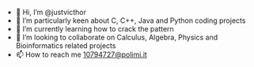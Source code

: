 - 👋 Hi, I’m @justvicthor
- 👀 I’m particularly keen about C, C++, Java and Python coding projects
- 🌱 I’m currently learning how to crack the pattern
- 💞️ I’m looking to collaborate on Calculus, Algebra, Physics and Bioinformatics related projects
- 📫 How to reach me 10794727@polimi.it

<!---
justvicthor/justvicthor is a ✨ special ✨ repository because its `README.md` (this file) appears on your GitHub profile.
You can click the Preview link to take a look at your changes.
--->
